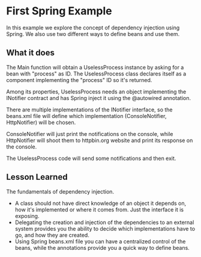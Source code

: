 # First Spring Example
In this example we explore the concept of dependency injection using Spring.
We also use two different ways to define beans and use them.

## What it does
The Main function will obtain a UselessProcess instance by asking for a bean
with "process" as ID. The UselessProcess class declares itself as a component
implementing the "process" ID so it's returned.

Among its properties, UselessProcess needs an object implementing the INotifier contract
and has Spring inject it using the @autowired annotation.

There are multiple implementations of the INotifier interface, so the beans.xml file
will define which implementation (ConsoleNotifier, HttpNotifier) will be chosen.

ConsoleNotifier will just print the notifications on the console, while HttpNotifier
will shoot them to httpbin.org website and print its response on the console.

The UselessProcess code will send some notifications and then exit.

## Lesson Learned
The fundamentals of dependency injection.
+ A class should not have direct knowledge of an object it depends on, how it's implemented
or where it comes from. Just the interface it is exposing.
+ Delegating the creation and injection of the dependencies to an external system provides you
the ability to decide which implementations have to go, and how they are created.
+ Using Spring beans.xml file you can have a centralized control of the beans, while the annotations
provide you a quick way to define beans.